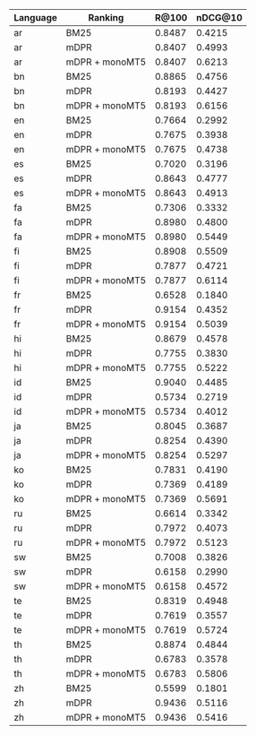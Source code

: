| Language | Ranking | R@100  | nDCG@10 |
|----------|---------|--------|---------|
ar | BM25 | 0.8487|0.4215
ar | mDPR | 0.8407|0.4993
ar | mDPR + monoMT5 | 0.8407|0.6213
bn | BM25 | 0.8865|0.4756
bn | mDPR | 0.8193|0.4427
bn | mDPR + monoMT5 | 0.8193|0.6156
en | BM25 | 0.7664|0.2992
en | mDPR | 0.7675|0.3938
en | mDPR + monoMT5 | 0.7675|0.4738
es | BM25 | 0.7020|0.3196
es | mDPR | 0.8643|0.4777
es | mDPR + monoMT5 | 0.8643|0.4913
fa | BM25 | 0.7306|0.3332
fa | mDPR | 0.8980|0.4800
fa | mDPR + monoMT5 | 0.8980|0.5449
fi | BM25 | 0.8908|0.5509
fi | mDPR | 0.7877|0.4721
fi | mDPR + monoMT5 | 0.7877|0.6114
fr | BM25 | 0.6528|0.1840
fr | mDPR | 0.9154|0.4352
fr | mDPR + monoMT5 | 0.9154|0.5039
hi | BM25 | 0.8679|0.4578
hi | mDPR | 0.7755|0.3830
hi | mDPR + monoMT5 | 0.7755|0.5222
id | BM25 | 0.9040|0.4485
id | mDPR | 0.5734|0.2719
id | mDPR + monoMT5 | 0.5734|0.4012
ja | BM25 | 0.8045|0.3687
ja | mDPR | 0.8254|0.4390
ja | mDPR + monoMT5 | 0.8254|0.5297
ko | BM25 | 0.7831|0.4190
ko | mDPR | 0.7369|0.4189
ko | mDPR + monoMT5 | 0.7369|0.5691
ru | BM25 | 0.6614|0.3342
ru | mDPR | 0.7972|0.4073
ru | mDPR + monoMT5 | 0.7972|0.5123
sw | BM25 | 0.7008|0.3826
sw | mDPR | 0.6158|0.2990
sw | mDPR + monoMT5 | 0.6158|0.4572
te | BM25 | 0.8319|0.4948
te | mDPR | 0.7619|0.3557
te | mDPR + monoMT5 | 0.7619|0.5724
th | BM25 | 0.8874|0.4844
th | mDPR | 0.6783|0.3578
th | mDPR + monoMT5 | 0.6783|0.5806
zh | BM25 | 0.5599|0.1801
zh | mDPR | 0.9436|0.5116
zh | mDPR + monoMT5 | 0.9436|0.5416
